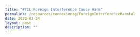 ```yaml
---
title: "#TIL Foreign Interference Cause Harm"
permalink: /resources/connexionsg/ForeignInterferenceHarmful
date: 2022-03-24
layout: post
description: ""
---
```

